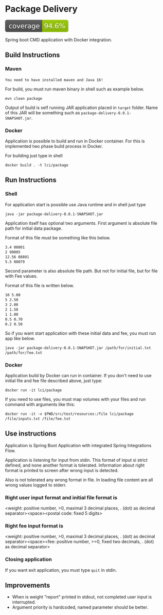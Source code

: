 # Package Delivery 

![Code Coverage](.github/badges/jacoco.svg )

Spring boot CMD application with Docker integration. 

## Build Instructions
### Maven

`You need to have installed maven and Java 16!`

For build, you must run maven binary in shell such as example below. 

```shell
mvn clean package
```

Output of build is self running JAR application placed in `target` folder. 
Name of this JAR will be something such as `package-delivery-0.0.1-SNAPSHOT.jar`.

### Docker

Application is possible to build and run in Docker container. For this is implemented two phase build
process in Docker.

For building just type in shell
```shell
docker build . -t lci/package
```

## Run Instructions
### Shell
For application start is possible use Java runtime and in shell just type

```shell
java -jar package-delivery-0.0.1-SNAPSHOT.jar
```

Application itself has optional two arguments. First argument is absolute file path for 
initial data package.

Format of this file must be something like this below.
```
3.4 08801
2 90005
12.56 08801
5.5 08079
```

Second parameter is also absolute file path. But not for initial file, but for file with 
Fee values.

Format of this file is written below.
```
10 5.00
5 2.50
3 2.00
2 1.50
1 1.00
0.5 0.70
0.2 0.50
```

So if you want start application with these initial data and fee, you must run app like below.
```shell
java -jar package-delivery-0.0.1-SNAPSHOT.jar /path/for/initial.txt /path/for/fee.txt
```

### Docker

Application build by Docker can run in container. If you don't need to use initial file and fee file 
described above, just type:
```shell
docker run -it lci/package
```

If you need to use files, you must map volumes with your files and run command with arguments like this:
```shell
docker run -it -v $PWD/src/test/resources:/file lci/package /file/inputs.txt /file/fee.txt
```

## Use instructions

Application is Spring Boot Application with integrated Spring Integrations Flow.

Application is listening for input from stdin. 
This format of input si strict defined, and none another format is tolerated. Information about right format is 
printed to screen after wrong input is detected.

Also is not tolerated any wrong format in file. In loading file content are all wrong values logged to stderr.

### Right user input format and initial file format is
&lt;weight: positive number, &gt;0, maximal 3 decimal places, . (dot) as decimal
separator&gt;&lt;space&gt;&lt;postal code: fixed 5 digits&gt;

### Right fee input format is
&lt;weight: positive number, &gt;0, maximal 3 decimal places, . (dot) as decimal
separator&gt;&lt;space&gt;&lt;fee: positive number, &gt;=0, fixed two decimals, . (dot) as decimal separator&gt;

### Closing application
If you want exit application, you must type `quit` in stdin. 

## Improvements
* When is weight "report" printed in stdout, not completed user input is interrupted.
* Argument priority is hardcoded, named parameter should be better.

